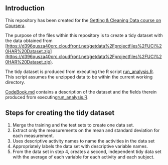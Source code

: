 ## Introduction
This repository has been created for the [Getting & Cleaning Data course on Coursera](https://www.coursera.org/course/getdata).

The purpose of the files within this repository is to create a tidy dataset with the data obtained from [https://d396qusza40orc.cloudfront.net/getdata%2Fprojectfiles%2FUCI%20HAR%20Dataset.zip](https://d396qusza40orc.cloudfront.net/getdata%2Fprojectfiles%2FUCI%20HAR%20Dataset.zip).

The tidy dataset is produced from executing the R script [run_analysis.R](run_analysis.R). This script assumes the unzipped data to be within the current working directory.

[CodeBook.md](CodeBook.md) contains a description of the dataset and the fields therein produced from executing[run_analysis.R](run_analysis.R). 



## Steps for creating the tidy dataset
1. Merge the training and the test sets to create one data set.
2. Extract only the measurements on the mean and standard deviation for each measurement. 
3. Uses descriptive activity names to name the activities in the data set
4. Appropriately labels the data set with descriptive variable names. 
5. From the data set in step 4, creates a second, independent tidy data set with the average of each variable for each activity and each subject.




